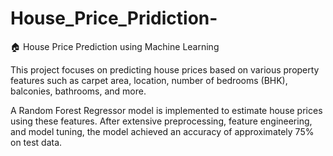 # House_Price_Pridiction-
🏠 House Price Prediction using Machine Learning

This project focuses on predicting house prices based on various property features such as carpet area, location, number of bedrooms (BHK), balconies, bathrooms, and more.

A Random Forest Regressor model is implemented to estimate house prices using these features. After extensive preprocessing, feature engineering, and model tuning, the model achieved an accuracy of approximately 75% on test data.
